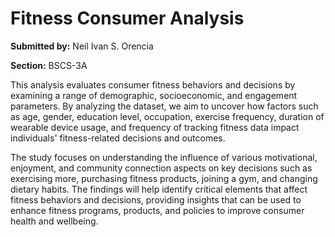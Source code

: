 # Fitness Consumer Analysis

**Submitted by:** Neil Ivan S. Orencia

**Section:** BSCS-3A

This analysis evaluates consumer fitness behaviors and decisions by examining a range of demographic, socioeconomic, and engagement parameters. By analyzing the dataset, we aim to uncover how factors such as age, gender, education level, occupation, exercise frequency, duration of wearable device usage, and frequency of tracking fitness data impact individuals' fitness-related decisions and outcomes. 

The study focuses on understanding the influence of various motivational, enjoyment, and community connection aspects on key decisions such as exercising more, purchasing fitness products, joining a gym, and changing dietary habits. The findings will help identify critical elements that affect fitness behaviors and decisions, providing insights that can be used to enhance fitness programs, products, and policies to improve consumer health and wellbeing.

